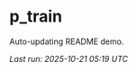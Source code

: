 # p_train

Auto-updating README demo.

<!--START_SECTION:status-->
_Last run: 2025-10-21 05:19 UTC_
<!--END_SECTION:status-->






















































































































































































































































































































































































































































































































































































































































































































































































































































































































































































































































































































































































































































































































































































































































